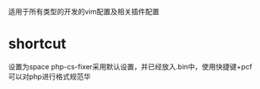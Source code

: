 适用于所有类型的开发的vim配置及相关插件配置

shortcut
========
<leader>设置为space
php-cs-fixer采用默认设置，并已经放入.bin中，使用快捷键<space>+pcf可以对php进行格式规范华
